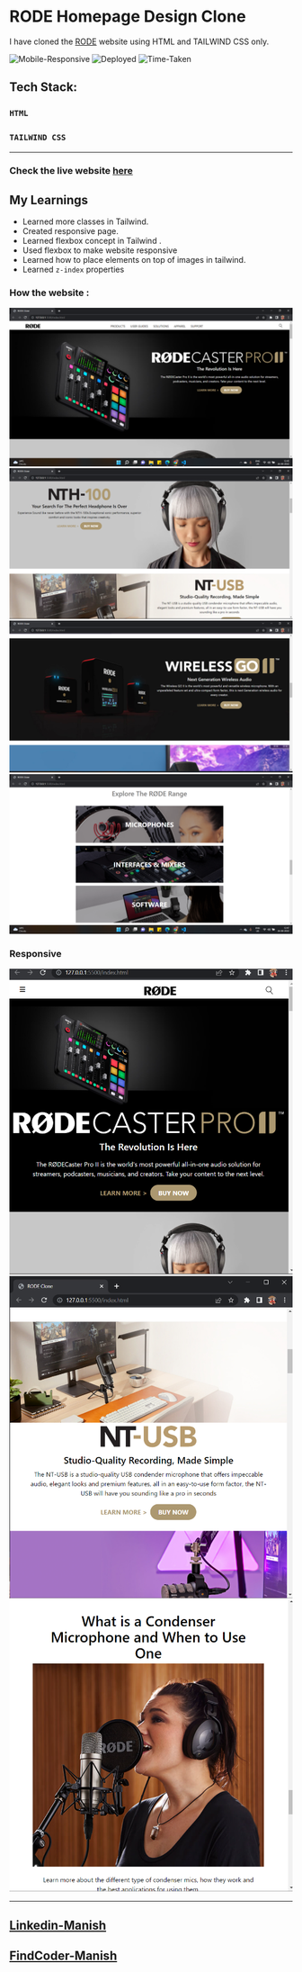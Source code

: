 # RODE Homepage Design Clone

I have cloned the [RODE](https://rode.com/en) website using HTML and TAILWIND CSS only.

![Mobile-Responsive](https://img.shields.io/badge/Mobile%20Responsive-Yes-green)
![Deployed](https://img.shields.io/badge/Deployed-Yes-green)
![Time-Taken](https://img.shields.io/badge/Time--Taken-10hrs-brightgreen)

## Tech Stack:

### `HTML`
### `TAILWIND CSS`

***
### Check the live website [here]()

## My Learnings 
- Learned more classes in Tailwind.
- Created responsive page.
- Learned flexbox concept in Tailwind .
- Used flexbox to make website responsive
- Learned how to place elements on top of images in tailwind.
- Learned ```z-index``` properties

### How the website :

![output](./output/output-01.png)
![output](./output/output-02.png)
![output](./output/output-03.png)
![output](./output/output-04.png)

### Responsive 
![output](./output/out-res-01.png)
![output](./output/out-res-02.png)
![output](./output/out-res-03.png)

***

## [Linkedin-Manish](www.linkedin.com/in/manish-kumar-b0639a170)
## [FindCoder-Manish](https://www.findcoder.io/u/itmanishsingh)

